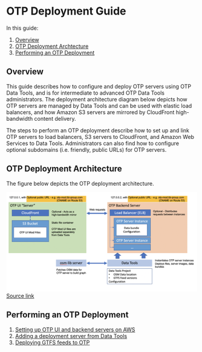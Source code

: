 # OTP Deployment Guide

In this guide:

1. [Overview](#overview)
2. [OTP Deployment Archtecture](#otp-deployment-architecture)
3. [Performing an OTP Deployment](#performing-an-otp-deployment)

## Overview

This guide describes how to configure and deploy OTP servers using OTP Data Tools, and is for intermediate to advanced OTP Data Tools administrators. The deployment architecture diagram below depicts how OTP servers are managed by Data Tools and can be used with elastic load balancers, and how Amazon S3 servers are mirrored by CloudFront high-bandwidth content delivery.

The steps to perform an OTP deployment describe how to set up and link OTP servers to load balancers, S3 servers to CloudFront, and Amazon Web Services to Data Tools. Administrators can also find how to configure optional subdomains (i.e. friendly, public URLs) for OTP servers.

## OTP Deployment Architecture

The figure below depicts the OTP deployment architecture.

![OTP Deployment Diagram](../img/otp-deployment-diagram.png)
[Source link](https://ibigroup-my.sharepoint.com/:p:/p/binh_dam/EV_e-3qGZzxIgxJy06StsuIB8TW1A50D_DeKF-aV99jIVQ?e=GMjMh7)

## Performing an OTP Deployment

1. [Setting up OTP UI and backend servers on AWS](./setting-up-aws-servers.md)
2. [Adding a deployment server from Data Tools](./add-deployment-server.md)
3. [Deploying GTFS feeds to OTP](./deploying-feeds.md)
